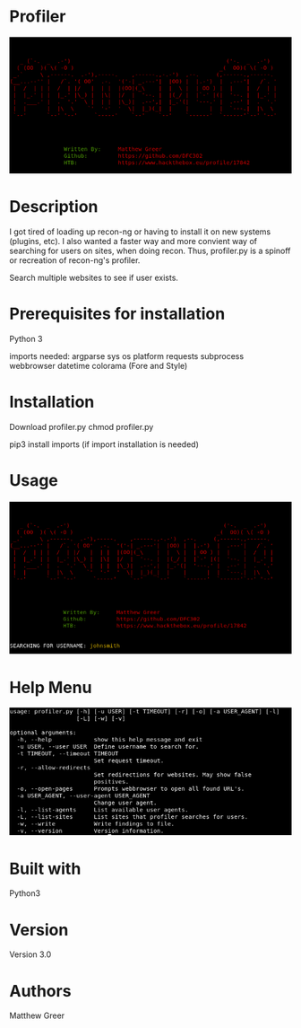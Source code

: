 # Profiler
![title](https://github.com/DFC302/profiler/blob/master/images/header.png)

# Description
I got tired of loading up recon-ng or having to install it on new systems (plugins, etc). I also wanted a faster way and more convient way of searching for users on sites, when doing recon. Thus, profiler.py is a spinoff or recreation of recon-ng's profiler.

Search multiple websites to see if user exists.

# Prerequisites for installation
Python 3

imports needed:
  argparse
  sys
  os
  platform
  requests
  subprocess
  webbrowser
  datetime
  colorama (Fore and Style)
  
# Installation
Download profiler.py
chmod profiler.py
  
pip3 install imports (if import installation is needed)

# Usage
![usage](https://github.com/DFC302/profiler/blob/master/images/usage.png)

# Help Menu
![help](https://github.com/DFC302/profiler/blob/master/images/help.png)

# Built with
Python3

# Version
Version 3.0

# Authors
Matthew Greer

  
 
